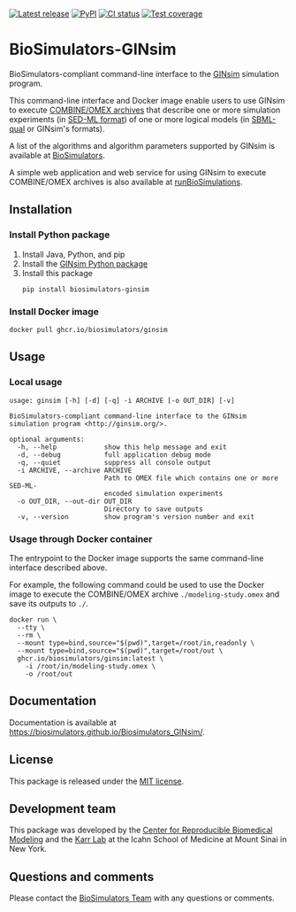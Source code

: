 [![Latest release](https://img.shields.io/github/v/tag/biosimulators/Biosimulators_GINsim)](https://github.com/biosimulations/Biosimulators_GINsim/releases)
[![PyPI](https://img.shields.io/pypi/v/biosimulators_ginsim)](https://pypi.org/project/biosimulators_ginsim/)
[![CI status](https://github.com/biosimulators/Biosimulators_GINsim/workflows/Continuous%20integration/badge.svg)](https://github.com/biosimulators/Biosimulators_GINsim/actions?query=workflow%3A%22Continuous+integration%22)
[![Test coverage](https://codecov.io/gh/biosimulators/Biosimulators_GINsim/branch/dev/graph/badge.svg)](https://codecov.io/gh/biosimulators/Biosimulators_GINsim)

# BioSimulators-GINsim
BioSimulators-compliant command-line interface to the [GINsim](http://ginsim.org/) simulation program.

This command-line interface and Docker image enable users to use GINsim to execute [COMBINE/OMEX archives](https://combinearchive.org/) that describe one or more simulation experiments (in [SED-ML format](https://sed-ml.org)) of one or more logical models (in [SBML-qual](http://sbml.org]) or GINsim's formats).

A list of the algorithms and algorithm parameters supported by GINsim is available at [BioSimulators](https://biosimulators.org/simulators/ginsim).

A simple web application and web service for using GINsim to execute COMBINE/OMEX archives is also available at [runBioSimulations](https://run.biosimulations.org).

## Installation

### Install Python package
1. Install Java, Python, and pip
2. Install the [GINsim Python package](https://github.com/GINsim/GINsim-python)
3. Install this package
   ```
   pip install biosimulators-ginsim
   ```

### Install Docker image
```
docker pull ghcr.io/biosimulators/ginsim
```

## Usage

### Local usage
```
usage: ginsim [-h] [-d] [-q] -i ARCHIVE [-o OUT_DIR] [-v]

BioSimulators-compliant command-line interface to the GINsim simulation program <http://ginsim.org/>.

optional arguments:
  -h, --help            show this help message and exit
  -d, --debug           full application debug mode
  -q, --quiet           suppress all console output
  -i ARCHIVE, --archive ARCHIVE
                        Path to OMEX file which contains one or more SED-ML-
                        encoded simulation experiments
  -o OUT_DIR, --out-dir OUT_DIR
                        Directory to save outputs
  -v, --version         show program's version number and exit
```

### Usage through Docker container
The entrypoint to the Docker image supports the same command-line interface described above.

For example, the following command could be used to use the Docker image to execute the COMBINE/OMEX archive `./modeling-study.omex` and save its outputs to `./`.

```
docker run \
  --tty \
  --rm \
  --mount type=bind,source="$(pwd)",target=/root/in,readonly \
  --mount type=bind,source="$(pwd)",target=/root/out \
  ghcr.io/biosimulators/ginsim:latest \
    -i /root/in/modeling-study.omex \
    -o /root/out
```

## Documentation
Documentation is available at https://biosimulators.github.io/Biosimulators_GINsim/.

## License
This package is released under the [MIT license](LICENSE).

## Development team
This package was developed by the [Center for Reproducible Biomedical Modeling](http://reproduciblebiomodels.org) and the [Karr Lab](https://www.karrlab.org) at the Icahn School of Medicine at Mount Sinai in New York.

## Questions and comments
Please contact the [BioSimulators Team](mailto:info@biosimulators.org) with any questions or comments.
